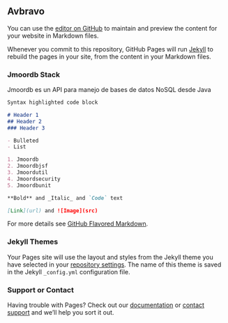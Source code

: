 ## Avbravo

You can use the [editor on GitHub](https://github.com/avbravo/avbravo.github.io/edit/master/README.md) to maintain and preview the content for your website in Markdown files.

Whenever you commit to this repository, GitHub Pages will run [Jekyll](https://jekyllrb.com/) to rebuild the pages in your site, from the content in your Markdown files.

### Jmoordb Stack

Jmoordb es un API para manejo de bases de datos NoSQL desde Java

```markdown
Syntax highlighted code block

# Header 1
## Header 2
### Header 3

- Bulleted
- List

1. Jmoordb
2. Jmoordbjsf
3. Jmoordutil
4. Jmoordsecurity
5. Jmoordbunit

**Bold** and _Italic_ and `Code` text

[Link](url) and ![Image](src)
```

For more details see [GitHub Flavored Markdown](https://guides.github.com/features/mastering-markdown/).

### Jekyll Themes

Your Pages site will use the layout and styles from the Jekyll theme you have selected in your [repository settings](https://github.com/avbravo/avbravo.github.io/settings). The name of this theme is saved in the Jekyll `_config.yml` configuration file.

### Support or Contact

Having trouble with Pages? Check out our [documentation](https://help.github.com/categories/github-pages-basics/) or [contact support](https://github.com/contact) and we’ll help you sort it out.
